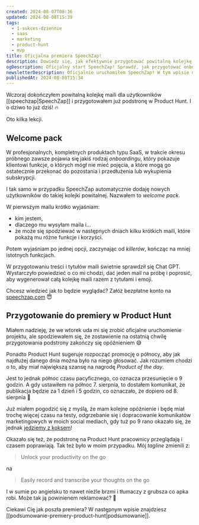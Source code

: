 ```yaml
---
created: 2024-08-07T08:36
updated: 2024-08-08T15:39
tags:
  - 1-sukces-dziennie
  - saas
  - marketing
  - product-hunt
  - mvp
title: Oficjalna premiera SpeechZap!
description: Dowiedz się, jak efektywnie przygotować powitalną kolejkę maili dla użytkowników i zoptymalizować start projektu na Product Hunt. Poznaj strategie, które zwiększą zaangażowanie klientów i pomogą zdobyć tytuł *Product of the day*.
ogDescription: Oficjalny start SpeechZap! Sprawdź, jak przygotować onboarding maili i zaplanować premierę na Product Hunt, aby przyciągnąć użytkowników.
newsletterDescription: Oficjalnie uruchomiłem SpeechZap! W tym wpisie dzielę się doświadczeniami z tworzenia powitalnej kolejki maili oraz przygotowań do premiery na Product Hunt. Zobacz, jak zadbać o onboarding i promocję produktu.
publishedAt: 2024-08-08T15:34
---
```

Wczoraj dokończyłem powitalną kolejkę maili dla użytkowników [[speechzap|SpeechZap]] i przygotowałem już podstronę w Product Hunt. I o dziwo to już dziś! 🔥

Oto kilka lekcji.

## Welcome pack

W profesjonalnych, kompletnych produktach typu SaaS, w trakcie okresu próbnego zawsze pojawia się jakiś rodzaj *onboardingu*, który pokazuje klientowi funkcje, o których mógł nie mieć pojęcia, a które mogą go ostatecznie przekonać do pozostania i przedłużenia lub wykupienia subskrypcji.

I tak samo w przypadku SpeechZap automatycznie dodaję nowych użytkowników do takiej kolejki powitalnej. Nazwałem to *welcome pack*. 

W pierwszym mailu krótko wyjaśniam:
- kim jestem,
- dlaczego mu wysyłam maila i...
- że może się spodziewać w następnych dniach kilku krótkich maili, które pokażą mu różne funkcje i korzyści.

Potem wyjaśniam po jednej opcji, zaczynając od *killerów*, kończąc na mniej istotnych funkcjach.

W przygotowaniu treści i tytułów maili świetnie sprawdził się Chat GPT. Wystarczyło powiedzieć o co mi chodzi, dać jeden mail na próbę i poprosić, aby wygenerował całą kolejkę maili razem z tytułami i emoji.

Chcesz wiedzieć jak to będzie wyglądać? Załóż bezpłatne konto na [speechzap.com](https://speechzap.com) 😇
## Przygotowanie do premiery w Product Hunt

Miałem nadzieję, że we wtorek uda mi się zrobić oficjalne uruchomienie projektu, ale spodziewałem się, że zostawienie na ostatnią chwilę przygotowania podstrony zakończy się opóźnieniem 😅

Ponadto Product Hunt sugeruje rozpocząć promocję o północy, aby jak najdłużej danego dnia można było na niego głosować. Jak rozumiem chodzi o to, aby miał największą szansę na nagrodę *Product of the day*.

Jest to jednak północ czasu pacyficznego, co oznacza przesunięcie o 9 godzin. A gdy ustawiłem na północ 7. sierpnia, to dostałem komunikat, że publikacja będzie za 1 dzień i 5 godzin, co oznaczało, że dopiero od 8. sierpnia 🤔

Już miałem pogodzić się z myślą, że mam kolejne opóźnienie i będę miał trochę więcej czasu na testy, odgrzebanie się i dopracowanie komunikatów marketingowych w moich social mediach, gdy tuż po 9 rano okazało się, że jednak [jedziemy z koksem](https://www.producthunt.com/posts/speechzap)!

Okazało się też, że podstronę na Product Hunt pracownicy przeglądają i czasem poprawiają. Tak też było w moim przypadku. Mój *tagline* zmienili z:
> Unlock your productivity on the go

na

> Easily record and transcribe your thoughts on the go

I w sumie po angielsku to nawet nieźle brzmi i tłumaczy z grubsza co apka robi. Może tak ją powinienem reklamować? 🤔

Ciekawi Cię jak poszła premiera? W następnym wpisie znajdziesz [[podsumowanie-premiery-product-hunt|podsumowanie]].